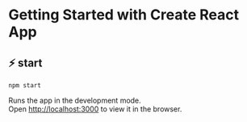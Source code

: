 # Getting Started with Create React App
## ⚡️ start

```
npm start
```

Runs the app in the development mode.\
Open [http://localhost:3000](http://localhost:3000) to view it in the browser.
